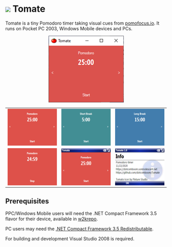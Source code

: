 # ![](https://icons.iconarchive.com/icons/pixture/vegetable/32/Tomato-icon.png) Tomate
Tomate is a tiny Pomodoro timer taking visual cues from [pomofocus.io](https://pomofocus.io/). It runs on Pocket PC 2003, Windows Mobile devices and PCs.

<p align="center">
  <img alt="Running on Windows 10" src="https://github.com/dotcomboom/Tomate/blob/master/Screenshots/desktop.png?raw=true">
</p>

|                 |                 |                 |
| --------------- | --------------- | --------------- |
| ![Pomodoro](https://github.com/dotcomboom/Tomate/blob/master/Screenshots/pomodoro.png?raw=true) | ![Short Break](https://github.com/dotcomboom/Tomate/blob/master/Screenshots/short_break.png?raw=true) | ![Long Break](https://github.com/dotcomboom/Tomate/blob/master/Screenshots/long_break.png?raw=true) |
| ![Timer active](https://github.com/dotcomboom/Tomate/blob/master/Screenshots/timer_active.png?raw=true) | ![Status bar displayed (right soft key)](https://github.com/dotcomboom/Tomate/blob/master/Screenshots/status_shown.png?raw=true) | ![Info message box (left soft key)](https://github.com/dotcomboom/Tomate/blob/master/Screenshots/info.png?raw=true) |

## Prerequisites
PPC/Windows Mobile users will need the .NET Compact Framework 3.5 flavor for their device, available in [w2krepo](http://w2krepo.somnolescent.net/Windows%20Mobile/).

PC users may need the [.NET Compact Framework 3.5 Redistributable](https://legacyupdate.net/download-center/download/65/.net-compact-framework-3.5-redistributable).

For building and development Visual Studio 2008 is required.
